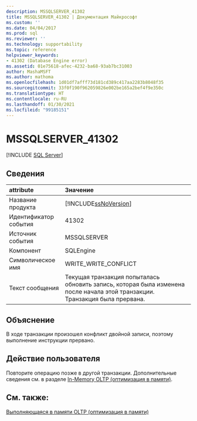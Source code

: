 ```yaml
---
description: MSSQLSERVER_41302
title: MSSQLSERVER_41302 | Документация Майкрософт
ms.custom: ''
ms.date: 04/04/2017
ms.prod: sql
ms.reviewer: ''
ms.technology: supportability
ms.topic: reference
helpviewer_keywords:
- 41302 (Database Engine error)
ms.assetid: 01e75618-afec-4232-ba68-93ab7bc31003
author: MashaMSFT
ms.author: mathoma
ms.openlocfilehash: 1d01df7afff73d181cd389c417aa2283b8048f35
ms.sourcegitcommit: 33f0f190f962059826e002be165a2bef4f9e350c
ms.translationtype: HT
ms.contentlocale: ru-RU
ms.lasthandoff: 01/30/2021
ms.locfileid: "99185151"
---
```

# <a name="mssqlserver_41302"></a>MSSQLSERVER_41302
 [!INCLUDE [SQL Server](../../includes/applies-to-version/sqlserver.md)]
  
## <a name="details"></a>Сведения  
  
| attribute | Значение |  
| :-------- | :---- |  
|Название продукта|[!INCLUDE[ssNoVersion](../../includes/ssnoversion-md.md)]|  
|Идентификатор события|41302|  
|Источник события|MSSQLSERVER|  
|Компонент|SQLEngine|  
|Символическое имя|WRITE_WRITE_CONFLICT|  
|Текст сообщения|Текущая транзакция попыталась обновить запись, которая была изменена после начала этой транзакции. Транзакция была прервана.|  
  
## <a name="explanation"></a>Объяснение  
В ходе транзакции произошел конфликт двойной записи, поэтому выполнение инструкции прервано.  
  
## <a name="user-action"></a>Действие пользователя  
Повторите операцию позже в другой транзакции. Дополнительные сведения см. в разделе [In-Memory OLTP (оптимизация в памяти)](~/relational-databases/in-memory-oltp/in-memory-oltp-in-memory-optimization.md).  
  
## <a name="see-also"></a>См. также:  
[Выполняющаяся в памяти OLTP (оптимизация в памяти)](~/relational-databases/in-memory-oltp/in-memory-oltp-in-memory-optimization.md)  
  
